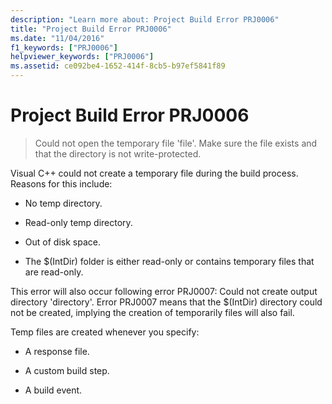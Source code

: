 ```yaml
---
description: "Learn more about: Project Build Error PRJ0006"
title: "Project Build Error PRJ0006"
ms.date: "11/04/2016"
f1_keywords: ["PRJ0006"]
helpviewer_keywords: ["PRJ0006"]
ms.assetid: ce092be4-1652-414f-8cb5-b97ef5841f89
---
```

# Project Build Error PRJ0006

> Could not open the temporary file 'file'. Make sure the file exists and that the directory is not write-protected.

Visual C++ could not create a temporary file during the build process. Reasons for this include:

- No temp directory.

- Read-only temp directory.

- Out of disk space.

- The $(IntDir) folder is either read-only or contains temporary files that are read-only.

This error will also occur following error PRJ0007: Could not create output directory 'directory'. Error PRJ0007 means that the $(IntDir) directory could not be created, implying the creation of temporarily files will also fail.

Temp files are created whenever you specify:

- A response file.

- A custom build step.

- A build event.
